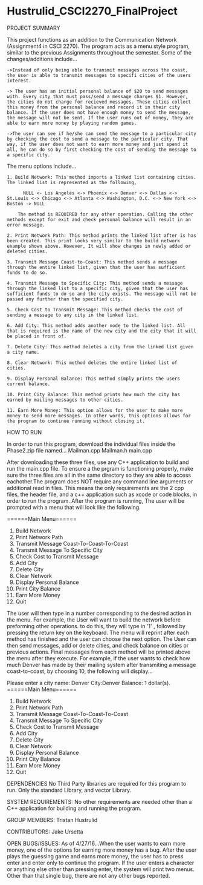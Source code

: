 # Hustrulid_CSCI2270_FinalProject

PROJECT SUMMARY

  This project functions as an addition to the Communication Network (Assignment4 in CSCI 2270). The program acts as a menu style program, similar to the previous Assignments throughout the semester. Some of the changes/additions include...
  
    ->Instead of only being able to transmit messages across the coast, the user is able to transmit messages to specifi cities of the users interest.
    
    -> The user has an initial personal balance of $20 to send messages with. Every city that must pass/send a message charges $1. However, the cities do not charge for recieved messages. These cities collect this money from the personal balance and record it in their city balance. If the user does not have enough money to send the message, the message will not be sent. If the user runs out of money, they are able to earn more money by playing random games.
    
    ->The user can see if he/she can send the message to a particular city by checking the cost to send a message to the particular city. That way, if the user does not want to earn more money and just spend it all, he can do so by first checking the cost of sending the message to a specific city.
    
  The menu options include...
  
    1. Build Network: This method imports a linked list containing cities. The linked list is represented as the following,
          
          NULL <- Los Angeles <-> Phoenix <-> Denver <-> Dallas <-> St.Louis <-> Chicago <-> Atlanta <-> Washington, D.C. <-> New York <-> Boston -> NULL
                
        The method is REQUIRED for any other operation. Calling the other methods except for exit and check personal balance will result in an error message.
        
    2. Print Network Path: This method prints the linked list after is has been created. This print looks very similar to the build network example shown above. However, It will show changes in newly added or deleted cities.
    
    3. Transmit Message Coast-to-Coast: This method sends a message through the entire linked list, given that the user has sufficient funds to do so.
    
    4. Transmit Message to Specific City: This method sends a message through the linked list to a specific city, given that the user has sufficient funds to do so and the city exists. The message will not be passed any further than the specified city.
    
    5. Check Cost to Transmit Message: This method checks the cost of sending a message to any city in the linked list.
    
    6. Add City: This method adds another node to the linked list. All that is required is the name of the new city and the city that it will be placed in front of.
    
    7. Delete City: This method deletes a city from the linked list given a city name.
    
    8. Clear Network: This method deletes the entire linked list of cities.
    
    9. Display Personal Balance: This method simply prints the users current balance.
    
    10. Print City Balance: This method prints how much the city has earned by mailing messages to other cities.
    
    11. Earn More Money: This option allows for the user to make more money to send more messages. In other words, this options allows for the program to continue running without closing it.

HOW TO RUN

  In order to run this program, download the individual files inside the Phase2.zip file named...
    Mailman.cpp
    Mailman.h
    main.cpp

  After downloading these three files, use any C++ application to build and run the main.cpp file. To ensure a the prgram is functioning properly, make sure the three files are all in the same directory so they are able to access eachother.The program does NOT require any command line arguments or additional read in files. This means the only requirements are the 2 cpp files, the header file, and a c++ application such as xcode or code blocks, in order to run the program. After the program is running, The user will be prompted with a menu that will look like the following.

   ======Main Menu======
  1. Build Network
  2. Print Network Path
  3. Transmit Message Coast-To-Coast-To-Coast
  4. Transmit Message To Specific City
  5. Check Cost to Transmit Message
  6. Add City
  7. Delete City
  8. Clear Network
  9. Display Personal Balance
  10. Print City Balance
  11. Earn More Money
  12. Quit

  The user will then type in a number corresponding to the desired action in the menu. For example, the User will want to build the network before preforming other operations. to do this, they will type in '1' , followed by pressing the return key on the keyboard. The menu will reprint after each method has finished and the user can choose the next option. The User can then send messages, add or delete cities, and check balance on cities or previous actions. Final messages from each method will be printed above the menu after they execute. For example, if the user wants to check how much Denver has made by their mailing system after transmiting a message coast-to-coast, by choosing 10, the following will display...

  Please enter a city name:
  Denver
  City:Denver
  Balance: 1 dollar(s).
  ======Main Menu======
  1. Build Network
  2. Print Network Path
  3. Transmit Message Coast-To-Coast-To-Coast
  4. Transmit Message To Specific City
  5. Check Cost to Transmit Message
  6. Add City
  7. Delete City
  8. Clear Network
  9. Display Personal Balance
  10. Print City Balance
  11. Earn More Money
  12. Quit

DEPENDENCIES
  No Third Party libraries are required for this program to run. Only the standard Library, and vector Library.

SYSTEM REQUIREMENTS:
  No other requirements are needed other than a C++ application for building and running the program.

GROUP MEMBERS:
  Tristan Hustrulid

CONTRIBUTORS:
  Jake Ursetta

OPEN BUGS/ISSUES:
  As of 4/27/16...When the user wants to earn more money, one of the options for earning more money has a bug. After the user plays the guessing game and earns more money, the user has to press enter and enter only to continue the program. If the user enters a character or anything else other than pressing enter, the system will print two menus. Other than that single bug, there are not any other bugs reported.


